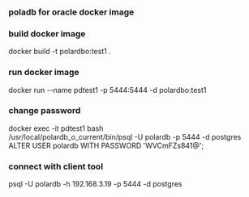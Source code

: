 ### poladb for oracle docker image


### build docker image

docker build -t polardbo:test1 .

### run docker image
docker run --name pdtest1 -p 5444:5444 -d polardbo:test1

### change password

 docker exec -it pdtest1 bash   
 /usr/local/polardb_o_current/bin/psql -U polardb -p 5444 -d postgres   
 ALTER USER polardb WITH PASSWORD 'WVCmFZs841@';    


 ### connect with client tool
 psql -U polardb -h 192.168.3.19 -p 5444 -d postgres
